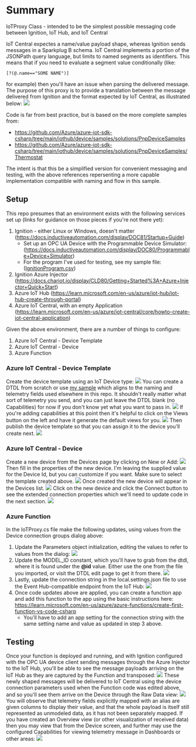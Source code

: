# Summary
IoTProxy Class - intended to be the simplest possible messaging code between Ignition, IoT Hub, and IoT Central

IoT Central expectes a name/value payload shape, whereas Ignition sends messages in a Sparkplug B schema. IoT Central implements a portion of the JSONPath query language, but limits to named segments as identifiers. This means that if you need to evaluate a segment value conditionally (like: 

    [?(@.name=="SOME NAME")]

for example) then you'll have an issue when parsing the delivered message. The purpose of this proxy is to provide a translation between the message delivered from Ignition and the format expected by IoT Central, as illustrated below:
<img src="./Assets/Architecture.png" />

Code is far from best practice, but is based on the more complete samples from:
 * https://github.com/Azure/azure-iot-sdk-csharp/tree/main/iothub/device/samples/solutions/PnpDeviceSamples
 * https://github.com/Azure/azure-iot-sdk-csharp/tree/main/iothub/device/samples/solutions/PnpDeviceSamples/Thermostat

The intent is that this be a simplified version for convenient messaging and testing, with the above references repersenting a more capable implementation compatible with naming and flow in this sample. 

## Setup
This repo presumes that an environment exists with the following services set up (links for guidance on those pieces if you're not there yet):
1. Ignition - either Linux or Windows, doesn't matter (https://docs.inductiveautomation.com/display/DOC81/Startup+Guide)
    - Set up an OPC UA Device with the Programmable Device Simulator: (https://docs.inductiveautomation.com/display/DOC80/Programmable+Device+Simulator)
    - For the program I've used for testing, see my sample file: (<a href='./SamplesAndTemplates/IgnitionProgram.csv'>IgnitionProgram.csv</a>)
2. Ignition Azure Injector (https://docs.chariot.io/display/CLD80/Getting+Started%3A+Azure+Injector+Quick+Start)
3. Azure IoT Hub (https://learn.microsoft.com/en-us/azure/iot-hub/iot-hub-create-through-portal)
4. Azure IoT Central, with an empty Application (https://learn.microsoft.com/en-us/azure/iot-central/core/howto-create-iot-central-application)

Given the above environment, there are a number of things to configure:
1. Azure IoT Central - Device Template
2. Azure IoT Central - Device
3. Azure Function

### Azure IoT Central - Device Template
Create the device template using an IoT Device type:
<img src='./Assets/DeviceTemplate1.png' />
You can create a DTDL from scratch or use <a href='./SamplesAndTemplates/DeviceTemplate.json'>my sample</a> which aligns to the naming and telemetry fields used elsewhere in this repo. It shouldn't really matter what sort of telemetry you send, and you can just leave the DTDL blank (no Capabilities) for now if you don't know yet what you want to pass in.
<img src='./Assets/DeviceTemplate2.png' />
If you're adding capabilities at this point then it's helpful to click on the Views button on the left and have it generate the default views for you.
<img src='./Assets/DeviceTemplate3.png' />
Then publish the device template so that you can assign it to the device you'll create next.
<img src='./Assets/DeviceTemplate4.png' />

### Azure IoT Central - Device 
Create a new device from the Devices page by clicking on New or Add:
<img src='./Assets/Device1.png' />
Then fill in the properties of the new device. I'm leaving the supplied value for the Device Id, but you can customize if you want. Make sure to select the template created above.
<img src='./Assets/Device2.png' />
Once created the new device will appear in the Devices list.
<img src='./Assets/Device3.png' />
Click on the new device and click the Connect button to see the extended connection properties which we'll need to update code in the next section.
<img src='./Assets/Device4.png' />

### Azure Function
In the IoTProxy.cs file make the following updates, using values from the Device connection groups dialog above:
1. Update the Parameters object initialization, editing the values to refer to values from the dialog: <img src='./Assets/Code1.png' />
2. Update the MODEL_ID constant, which you'll have to grab from the dtdl, where it is found under the **@id** value. Either use the one from the file you imported, or visit the DTDL edit page to get it from there. <img src='./Assets/Code2.png' />
3. Lastly, update the connection string in the local.settings.json file to use the Event Hub-compatible endpoint from the IoT Hub: <img src='./Assets/Code3.png' />
4. Once code updates above are applied, you can create a function app and add this function to the app using the basic instructions here: https://learn.microsoft.com/en-us/azure/azure-functions/create-first-function-vs-code-csharp
   - You'll have to add an app setting for the connection string with the same setting name and value as updated in step 3 above.

## Testing
Once your function is deployed and running, and with Ignition configured with the OPC UA device client sending messages through the Azure Injector to the IoT Hub, you'll be able to see the message payloads arriving on the IoT Hub as they are captured by the Function and transposed:
<img src='./Assets/Testing1.png' />
These newly shaped messages will be delivered to IoT Central using the device connection parameters used when the Function code was edited above, and so you'll see them arrive on the Device through the Raw Data view:
<img src='./Assets/Testing2.png' />
You will observe that telemetry fields explicitly mapped with an alias are given columns to display their value, and that the whole payload is itself still represented as unmodeled data, as it has not been separately mapped.
If you have created an Overview view (or other visualization of received data) then you may view that from the Device screen, and further may use the configured Capabilities for viewing telemetry message in Dashboards or other areas:
<img src='./Assets/Testing3.png' />